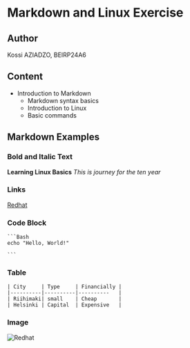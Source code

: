 # Markdown and Linux Exercise

## Author
Kossi AZIADZO, BEIRP24A6

## Content 

- Introduction to Markdown
    - Markdown syntax basics
    - Introduction to Linux
    - Basic commands

## Markdown Examples

### Bold and Italic Text

   **Learning Linux Basics**
     *This is journey for the ten year*

### Links
[Redhat](https://www.redhat.com/en)

### Code Block

    ```Bash
    echo "Hello, World!" 
    
    ```

### Table 
    | City     | Type     | Financially |
    |----------|----------|----------   |
    | Riihimaki| small    | Cheap       |
    | Helsinki | Capital  | Expensive   | 

### Image 
![Redhat](https://th.bing.com/th/id/OIP.dJJLgCg7z6HRmQZ8lE3WEAHaE5?rs=1&pid=ImgDetMain)


